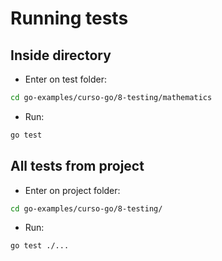 # Running tests

## Inside directory

- Enter on test folder:

```bash
cd go-examples/curso-go/8-testing/mathematics
```

- Run:

```bash
go test
```

## All tests from project

- Enter on project folder:

```bash
cd go-examples/curso-go/8-testing/
```

- Run:

```bash
go test ./...
```
